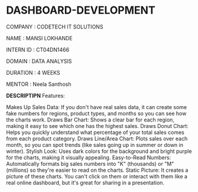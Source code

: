 # DASHBOARD-DEVELOPMENT

COMPANY : CODETECH IT SOLUTIONS

NAME : MANSI LOKHANDE

INTERN ID : CT04DN1466

DOMAIN : DATA ANALYSIS

DURATION : 4 WEEKS

MENTOR : Neela Santhosh

**DESCRIPTIPN**
Features:

Makes Up Sales Data: If you don't have real sales data, it can create some fake numbers for regions, product types, and months so you can see how the charts work.
Draws Bar Chart: Shows a clear bar for each region, making it easy to see which one has the highest sales.
Draws Donut Chart: Helps you quickly understand what percentage of your total sales comes from each product category.
Draws Line/Area Chart: Plots sales over each month, so you can spot trends (like sales going up in summer or down in winter).
Stylish Look: Uses dark colors for the background and bright purple for the charts, making it visually appealing.
Easy-to-Read Numbers: Automatically formats big sales numbers into "K" (thousands) or "M" (millions) so they're easier to read on the charts.
Static Picture: It creates a picture of these charts. You can't click on them or interact with them like a real online dashboard, but it's great for sharing in a presentation.
